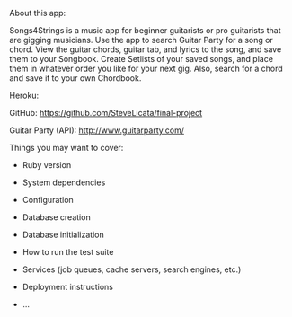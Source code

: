 About this app:

Songs4Strings is a music app for beginner guitarists or pro guitarists that are gigging musicians. Use the app to search Guitar Party for a song or chord. View the guitar chords, guitar tab, and lyrics to the song, and save them to your Songbook. Create Setlists of your saved songs, and place them in whatever order you like for your next gig. Also, search for a chord and save it to your own Chordbook.

Heroku:

GitHub: https://github.com/SteveLicata/final-project

Guitar Party (API): http://www.guitarparty.com/


Things you may want to cover:

* Ruby version

* System dependencies

* Configuration

* Database creation

* Database initialization

* How to run the test suite

* Services (job queues, cache servers, search engines, etc.)

* Deployment instructions

* ...
